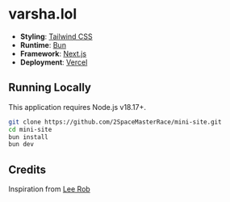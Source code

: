 # varsha.lol
- **Styling**: [Tailwind CSS](https://tailwindcss.com)
- **Runtime**: [Bun](https://bun.sh/)
- **Framework**: [Next.js](https://nextjs.org/)
- **Deployment**: [Vercel](https://vercel.com)

## Running Locally
This application requires Node.js v18.17+.

```bash
git clone https://github.com/2SpaceMasterRace/mini-site.git
cd mini-site
bun install
bun dev
```
## Credits
Inspiration from [Lee Rob](https://github.com/leerob)
